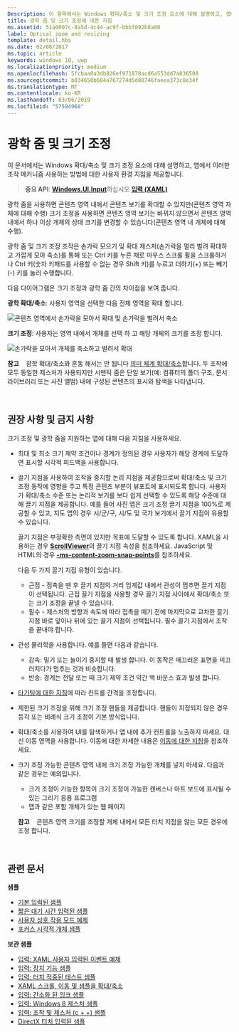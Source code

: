 ```yaml
---
Description: 이 항목에서는 Windows 확대/축소 및 크기 조정 요소에 대해 설명하고, 앱에서 이러한 조작 메커니즘 사용을 위한 사용자 환경 지침을 제공합니다.
title: 광학 줌 및 크기 조정에 대한 지침
ms.assetid: 51a0007c-8a5d-4c44-ac9f-bbbf092b8a00
label: Optical zoom and resizing
template: detail.hbs
ms.date: 02/08/2017
ms.topic: article
keywords: windows 10, uwp
ms.localizationpriority: medium
ms.openlocfilehash: 5fcbaa0a3db826ef971878acd6a553dd7a836508
ms.sourcegitcommit: b034650b684a767274d5d88746faeea373c8e34f
ms.translationtype: MT
ms.contentlocale: ko-KR
ms.lasthandoff: 03/06/2019
ms.locfileid: "57594968"
---
```

# <a name="optical-zoom-and-resizing"></a>광학 줌 및 크기 조정



이 문서에서는 Windows 확대/축소 및 크기 조정 요소에 대해 설명하고, 앱에서 이러한 조작 메커니즘 사용하는 방법에 대한 사용자 환경 지침을 제공합니다.

> **중요 API**: [**Windows.UI.Input**](https://msdn.microsoft.com/library/windows/apps/br242084)하십시오 [ **입력 (XAML)**](https://msdn.microsoft.com/library/windows/apps/br227994)

광학 줌을 사용하면 콘텐츠 영역 내에서 콘텐츠 보기를 확대할 수 있지만(콘텐츠 영역 자체에 대해 수행) 크기 조정을 사용하면 콘텐츠 영역 보기는 바뀌지 않으면서 콘텐츠 영역 내에서 하나 이상 개체의 상대 크기를 변경할 수 있습니다(콘텐츠 영역 내 개체에 대해 수행).

광학 줌 및 크기 조정 조작은 손가락 모으기 및 확대 제스처(손가락을 멀리 벌려 확대하고 가깝게 모아 축소)를 통해 또는 Ctrl 키를 누른 채로 마우스 스크롤 휠을 스크롤하거나 Ctrl 키(숫자 키패드를 사용할 수 없는 경우 Shift 키)를 누르고 더하기(+) 또는 빼기(-) 키를 눌러 수행합니다.

다음 다이어그램은 크기 조정과 광학 줌 간의 차이점을 보여 줍니다.

**광학 확대/축소**: 사용자 영역을 선택한 다음 전체 영역을 확대 합니다.

![콘텐츠 영역에서 손가락을 모아서 확대 및 손가락을 벌려서 축소](images/areazoom.png)

**크기 조정**: 사용자는 영역 내에서 개체를 선택 하 고 해당 개체의 크기를 조정 합니다.

![손가락을 모아서 개체를 축소하고 벌려서 확대](images/objectresize.png)

**참고**    광학 확대/축소와 혼동 해서는 안 됩니다 [의미 체계 확대/축소](../controls-and-patterns/semantic-zoom.md)합니다. 두 조작에 모두 동일한 제스처가 사용되지만 시맨틱 줌은 단일 보기(예: 컴퓨터의 폴더 구조, 문서 라이브러리 또는 사진 앨범) 내에 구성된 콘텐츠의 표시와 탐색을 나타냅니다.

 

## <a name="dos-and-donts"></a>권장 사항 및 금지 사항


크기 조정 및 광학 줌을 지원하는 앱에 대해 다음 지침을 사용하세요.

-   최대 및 최소 크기 제약 조건이나 경계가 정의된 경우 사용자가 해당 경계에 도달하면 표시할 시각적 피드백을 사용합니다.
-   끌기 지점을 사용하여 조작을 중지할 논리 지점을 제공함으로써 확대/축소 및 크기 조정 동작에 영향을 주고 특정 콘텐츠 부분이 뷰포트에 표시되도록 합니다. 사용자가 확대/축소 수준 또는 논리적 보기를 보다 쉽게 선택할 수 있도록 해당 수준에 대해 끌기 지점을 제공합니다. 예를 들어 사진 앱은 크기 조정 끌기 지점을 100%로 제공할 수 있고, 지도 앱의 경우 시/군/구, 시/도 및 국가 보기에서 끌기 지점이 유용할 수 있습니다.

    끌기 지점은 부정확한 측면이 있지만 목표에 도달할 수 있도록 합니다. XAML을 사용하는 경우 [**ScrollViewer**](https://msdn.microsoft.com/library/windows/apps/br209527)의 끌기 지점 속성을 참조하세요. JavaScript 및 HTML의 경우 [**-ms-content-zoom-snap-points**](https://msdn.microsoft.com/library/hh771895)를 참조하세요.

    다음 두 가지 끌기 지점 유형이 있습니다.

    -   근접 - 접촉을 뗀 후 끌기 지점의 거리 임계값 내에서 관성이 멈추면 끌기 지점이 선택됩니다. 근접 끌기 지점을 사용할 경우 끌기 지점 사이에서 확대/축소 또는 크기 조정을 끝낼 수 있습니다.
    -   필수 - 제스처의 방향과 속도에 따라 접촉을 떼기 전에 마지막으로 교차한 끌기 지점 바로 앞이나 뒤에 있는 끌기 지점이 선택됩니다. 필수 끌기 지점에서 조작을 끝내야 합니다.
-   관성 물리학을 사용합니다. 예를 들면 다음과 같습니다.
    -   감속: 밀기 또는 늘이기 중지할 때 발생 합니다. 이 동작은 매끄러운 표면을 미끄러지다가 멈추는 것과 비슷합니다.
    -   반송: 경계는 전달 또는 때 크기 제약 조건 약간 백 바운스 효과 발생 합니다.
-   [타기팅에 대한 지침](guidelines-for-targeting.md)에 따라 컨트롤 간격을 조정합니다.
-   제한된 크기 조정을 위해 크기 조정 핸들을 제공합니다. 핸들이 지정되지 않은 경우 등각 또는 비례식 크기 조정이 기본 방식입니다.
-   확대/축소를 사용하여 UI를 탐색하거나 앱 내에 추가 컨트롤을 노출하지 마세요. 대신 이동 영역을 사용합니다. 이동에 대한 자세한 내용은 [이동에 대한 지침](guidelines-for-panning.md)을 참조하세요.
-   크기 조정 가능한 콘텐츠 영역 내에 크기 조정 가능한 개체를 넣지 마세요. 다음과 같은 경우는 예외입니다.
    -   크기 조정이 가능한 항목이 크기 조정이 가능한 캔버스나 아트 보드에 표시될 수 있는 그리기 응용 프로그램
    -   맵과 같은 포함 개체가 있는 웹 페이지

    **참고**    콘텐츠 영역 크기를 조정할 개체 내에서 모든 터치 지점을 않는 모든 경우에 조정 합니다.

     

## <a name="related-articles"></a>관련 문서


**샘플**
* [기본 입력된 샘플](https://go.microsoft.com/fwlink/p/?LinkID=620302)
* [짧은 대기 시간 입력된 샘플](https://go.microsoft.com/fwlink/p/?LinkID=620304)
* [사용자 상호 작용 모드 예제](https://go.microsoft.com/fwlink/p/?LinkID=619894)
* [포커스 시각적 개체 샘플](https://go.microsoft.com/fwlink/p/?LinkID=619895)

**보관 샘플**
* [입력: XAML 사용자 입력된 이벤트 예제](https://go.microsoft.com/fwlink/p/?linkid=226855)
* [입력: 장치 기능 샘플](https://go.microsoft.com/fwlink/p/?linkid=231530)
* [입력: 터치 적중된 테스트 샘플](https://go.microsoft.com/fwlink/p/?linkid=231590)
* [XAML 스크롤, 이동 및 샘플을 확대/축소](https://go.microsoft.com/fwlink/p/?linkid=251717)
* [입력: 간소화 된 잉크 샘플](https://go.microsoft.com/fwlink/p/?linkid=246570)
* [입력: Windows 8 제스처 샘플](https://go.microsoft.com/fwlink/p/?LinkId=264995)
* [입력: 조작 및 제스처 (c + +) 샘플](https://go.microsoft.com/fwlink/p/?linkid=231605)
* [DirectX 터치 입력된 샘플](https://go.microsoft.com/fwlink/p/?LinkID=231627)
 

 




